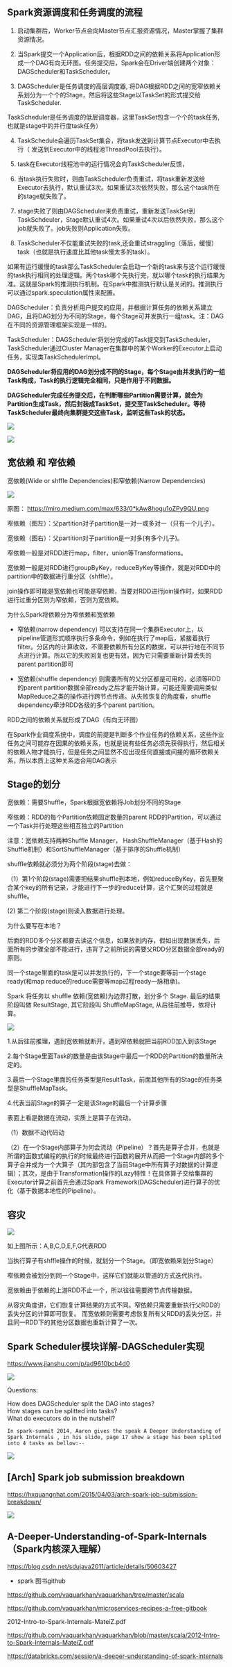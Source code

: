 ## Spark资源调度和任务调度的流程

1. 启动集群后，Worker节点会向Master节点汇报资源情况，Master掌握了集群资源情况。

2. 当Spark提交一个Application后，根据RDD之间的依赖关系将Application形成一个DAG有向无环图。任务提交后，Spark会在Driver端创建两个对象：DAGScheduler和TaskScheduler。

3. DAGScheduler是任务调度的高层调度器, 将DAG根据RDD之间的宽窄依赖关系划分为一个个的Stage，然后将这些Stage以TaskSet的形式提交给TaskScheduler.

TaskScheduler是任务调度的低层调度器，这里TaskSet包含一个个的task任务,也就是stage中的并行度task任务）

4. TaskSchedule会遍历TaskSet集合，将task发送到计算节点Executor中去执行（ 发送到Executor中的线程池ThreadPool去执行）。

5. task在Executor线程池中的运行情况会向TaskScheduler反馈，

6. 当task执行失败时，则由TaskScheduler负责重试，将task重新发送给Executor去执行，默认重试3次。如果重试3次依然失败，那么这个task所在的stage就失败了。

7. stage失败了则由DAGScheduler来负责重试，重新发送TaskSet到TaskSchdeuler，Stage默认重试4次。如果重试4次以后依然失败，那么这个job就失败了。job失败则Application失败。

8. TaskScheduler不仅能重试失败的task,还会重试straggling（落后，缓慢）task（也就是执行速度比其他task慢太多的task）。

如果有运行缓慢的task那么TaskScheduler会启动一个新的task来与这个运行缓慢的task执行相同的处理逻辑。两个task哪个先执行完，就以哪个task的执行结果为准。这就是Spark的推测执行机制。在Spark中推测执行默认是关闭的。推测执行可以通过spark.speculation属性来配置。


DAGScheduler：负责分析用户提交的应用，并根据计算任务的依赖关系建立DAG，且将DAG划分为不同的Stage，每个Stage可并发执行一组task。注：DAG在不同的资源管理框架实现是一样的。

TaskScheduler：DAGScheduler将划分完成的Task提交到TaskScheduler，TaskScheduler通过Cluster Manager在集群中的某个Worker的Executor上启动任务，实现类TaskSchedulerImpl。


**DAGScheduler将应用的DAG划分成不同的Stage，每个Stage由并发执行的一组Task构成，Task的执行逻辑完全相同，只是作用于不同数据。**



**DAGScheduler完成任务提交后，在判断哪些Partition需要计算，就会为Partition生成Task，然后封装成TaskSet，提交至TaskScheduler。等待TaskScheduler最终向集群提交这些Task，监听这些Task的状态。**

![](https://images2015.cnblogs.com/blog/1004194/201608/1004194-20160829174157699-296881431.png)

![](https://img-blog.csdn.net/20180209104005592)


## 宽依赖 和 窄依赖

宽依赖(Wide or shffle Dependencies)和窄依赖(Narrow Dependencies)

![](https://upload-images.jianshu.io/upload_images/1935267-8486023be40f27d3.jpg)

原图： https://miro.medium.com/max/633/0*kAw8hogu1oZPy9QU.png

窄依赖（图左）：父partition对子partition是一对一或多对一（只有一个儿子）。

宽依赖（图右）：父partition对子partition是一对多(有多个儿子)。

窄依赖一般是对RDD进行map，filter，union等Transformations。

宽依赖一般是对RDD进行groupByKey，reduceByKey等操作，就是对RDD中的partition中的数据进行重分区（shffle）。

join操作即可能是宽依赖也可能是窄依赖，当要对RDD进行join操作时，如果RDD进行过重分区则为窄依赖，否则为宽依赖。


为什么Spark将依赖分为窄依赖和宽依赖

- 窄依赖(narrow dependency)
可以支持在同一个集群Executor上，以pipeline管道形式顺序执行多条命令，例如在执行了map后，紧接着执行filter。分区内的计算收敛，不需要依赖所有分区的数据，可以并行地在不同节点进行计算。所以它的失败回复也更有效，因为它只需要重新计算丢失的parent partition即可

- 宽依赖(shuffle dependency)
则需要所有的父分区都是可用的，必须等RDD的parent partition数据全部ready之后才能开始计算，可能还需要调用类似MapReduce之类的操作进行跨节点传递。从失败恢复的角度看，shuffle dependency牵涉RDD各级的多个parent partition。

RDD之间的依赖关系就形成了DAG（有向无环图）

在Spark作业调度系统中，调度的前提是判断多个作业任务的依赖关系，这些作业任务之间可能存在因果的依赖关系，也就是说有些任务必须先获得执行，然后相关的依赖人物才能执行，但是任务之间显然不应出现任何直接或间接的循环依赖关系，所以本质上这种关系适合用DAG表示

## Stage的划分

宽依赖：需要Shuffle，Spark根据宽依赖将Job划分不同的Stage

窄依赖：RDD的每个Partition依赖固定数量的parent RDD的Partition，可以通过一个Task并行处理这些相互独立的Partition

注意：宽依赖支持两种Shuffle Manager， HashShuffleManager（基于Hash的Shuffle机制）和SortShuffleManager（基于排序的Shuffle机制）


shuffle依赖就必须分为两个阶段(stage)去做：

（1）第1个阶段(stage)需要把结果shuffle到本地，例如reduceByKey，首先要聚合某个key的所有记录，才能进行下一步的reduce计算，这个汇聚的过程就是shuffle。

(2) 第二个阶段(stage)则读入数据进行处理。

为什么要写在本地？

后面的RDD多个分区都要去读这个信息，如果放到内存，假如出现数据丢失，后面所有的步骤全部不能进行，违背了之前所说的需要父RDD分区数据全部ready的原则。

同一个stage里面的task是可以并发执行的，下一个stage要等前一个stage ready(和map reduce的reduce需要等map过程ready一脉相承)。

Spark 将任务以 shuffle 依赖(宽依赖)为边界打散，划分多个 Stage. 最后的结果阶段叫做 ResultStage, 其它阶段叫 ShuffleMapStage, 从后往前推导，依将计算。


![](https://upload-images.jianshu.io/upload_images/1900685-e784179c0fd1f80c.png)

1.从后往前推理，遇到宽依赖就断开，遇到窄依赖就把当前RDD加入到该Stage

2.每个Stage里面Task的数量是由该Stage中最后一个RDD的Partition的数量所决定的。

3.最后一个Stage里面的任务类型是ResultTask，前面其他所有的Stage的任务类型是ShuffleMapTask。

4.代表当前Stage的算子一定是该Stage的最后一个计算步骤

表面上看是数据在流动，实质上是算子在流动。

（1）数据不动代码动


（2）在一个Stage内部算子为何会流动（Pipeline）？首先是算子合并，也就是所谓的函数式编程的执行的时候最终进行函数的展开从而把一个Stage内部的多个算子合并成为一个大算子（其内部包含了当前Stage中所有算子对数据的计算逻辑）；其次，是由于Transformation操作的Lazy特性！在具体算子交给集群的Executor计算之前首先会通过Spark Framework(DAGScheduler)进行算子的优化（基于数据本地性的Pipeline）。




## 容灾

![](https://upload-images.jianshu.io/upload_images/1935267-b4ee77195a62d50d.jpg)

如上图所示：A,B,C,D,E,F,G代表RDD

当执行算子有shffle操作的时候，就划分一个Stage。（即宽依赖来划分Stage）

窄依赖会被划分到同一个Stage中，这样它们就能以管道的方式迭代执行。

宽依赖由于依赖的上游RDD不止一个，所以往往需要跨节点传输数据。

从容灾角度讲，它们恢复计算结果的方式不同。窄依赖只需要重新执行父RDD的丢失分区的计算即可恢复。
而宽依赖则需要考虑恢复所有父RDD的丢失分区，并且同一RDD下的其他分区数据也重新计算了一次。


## Spark Scheduler模块详解-DAGScheduler实现

https://www.jianshu.com/p/ad9610bcb4d0


![](https://github.com/vaquarkhan/vaquarkhan/blob/master/scala/02-schedulingProcess.jpg)

Questions:

  How does DAGScheduler split the DAG into stages?  
  How stages can be splitted into tasks?  
  What do executors do in the nutshell?  



    In spark-summit 2014, Aaron gives the speak A Deeper Understanding of Spark Internals , in his slide, page 17 show a stage has been splited into 4 tasks as bellow:--
![](https://i.stack.imgur.com/MjBmN.jpg)


## [Arch] Spark job submission breakdown

https://hxquangnhat.com/2015/04/03/arch-spark-job-submission-breakdown/

![](https://hxquangnhat.files.wordpress.com/2015/04/spark-job-submission.jpg)


## A-Deeper-Understanding-of-Spark-Internals（Spark内核深入理解）

https://blog.csdn.net/sdujava2011/article/details/50603427


- spark 图书github

https://github.com/vaquarkhan/vaquarkhan/tree/master/scala

https://github.com/vaquarkhan/microservices-recipes-a-free-gitbook

2012-Intro-to-Spark-Internals-MateiZ.pdf

https://github.com/vaquarkhan/vaquarkhan/blob/master/scala/2012-Intro-to-Spark-Internals-MateiZ.pdf

https://databricks.com/session/a-deeper-understanding-of-spark-internals


